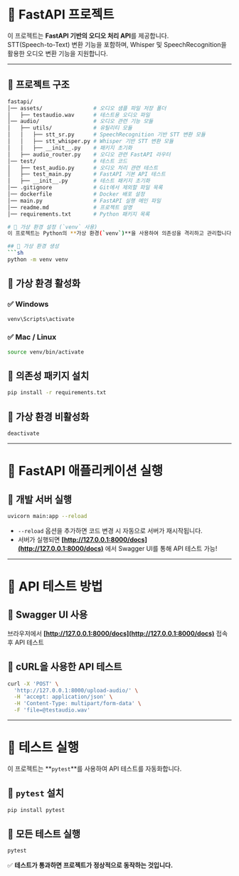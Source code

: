 # 🚀 FastAPI 프로젝트

이 프로젝트는 **FastAPI 기반의 오디오 처리 API**를 제공합니다.  
STT(Speech-to-Text) 변환 기능을 포함하며, Whisper 및 SpeechRecognition을 활용한 오디오 변환 기능을 지원합니다.

---

## 📌 프로젝트 구조
```bash
fastapi/
│── assets/                # 오디오 샘플 파일 저장 폴더
│   ├── testaudio.wav      # 테스트용 오디오 파일
│── audio/                 # 오디오 관련 기능 모듈
│   ├── utils/             # 유틸리티 모듈
│   │   ├── stt_sr.py      # SpeechRecognition 기반 STT 변환 모듈
│   │   ├── stt_whisper.py # Whisper 기반 STT 변환 모듈
│   │   ├── __init__.py    # 패키지 초기화
│   ├── audio_router.py    # 오디오 관련 FastAPI 라우터
│── test/                  # 테스트 코드
│   ├── test_audio.py      # 오디오 처리 관련 테스트
│   ├── test_main.py       # FastAPI 기본 API 테스트
│   ├── __init__.py        # 테스트 패키지 초기화
│── .gitignore             # Git에서 제외할 파일 목록
│── dockerfile             # Docker 배포 설정
│── main.py                # FastAPI 실행 메인 파일
│── readme.md              # 프로젝트 설명
│── requirements.txt       # Python 패키지 목록

# 📌 가상 환경 설정 (`venv` 사용)
이 프로젝트는 Python의 **가상 환경(`venv`)**을 사용하여 의존성을 격리하고 관리합니다.

## 🔹 가상 환경 생성
```sh
python -m venv venv
```

## 🔹 가상 환경 활성화
### ✅ Windows
```sh
venv\Scripts\activate
```
### ✅ Mac / Linux
```sh
source venv/bin/activate
```

## 🔹 의존성 패키지 설치
```sh
pip install -r requirements.txt
```

## 🔹 가상 환경 비활성화
```sh
deactivate
```

---

# 📌 FastAPI 애플리케이션 실행
## 🔹 개발 서버 실행
```sh
uvicorn main:app --reload
```
- `--reload` 옵션을 추가하면 코드 변경 시 자동으로 서버가 재시작됩니다.
- 서버가 실행되면 **[http://127.0.0.1:8000/docs](http://127.0.0.1:8000/docs)** 에서 Swagger UI를 통해 API 테스트 가능!

---

# 📌 API 테스트 방법
## 🔹 Swagger UI 사용
브라우저에서 **[http://127.0.0.1:8000/docs](http://127.0.0.1:8000/docs)** 접속 후 API 테스트

## 🔹 cURL을 사용한 API 테스트
```sh
curl -X 'POST' \
  'http://127.0.0.1:8000/upload-audio/' \
  -H 'accept: application/json' \
  -H 'Content-Type: multipart/form-data' \
  -F 'file=@testaudio.wav'
```

---

# 📌 테스트 실행
이 프로젝트는 **`pytest`**를 사용하여 API 테스트를 자동화합니다.

## 🔹 `pytest` 설치
```sh
pip install pytest
```

## 🔹 모든 테스트 실행
```sh
pytest
```

✅ **테스트가 통과하면 프로젝트가 정상적으로 동작하는 것입니다.**
